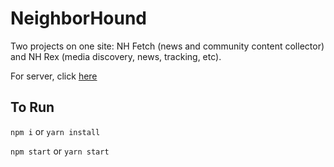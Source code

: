 # NeighborHound
Two projects on one site: NH Fetch (news and community content collector) and NH Rex (media discovery, news, tracking, etc).

For server, click [here](https://github.com/talexcrowell/NeighborHound-Server)
## To Run
`npm i` or `yarn install`

`npm start` or `yarn start`
